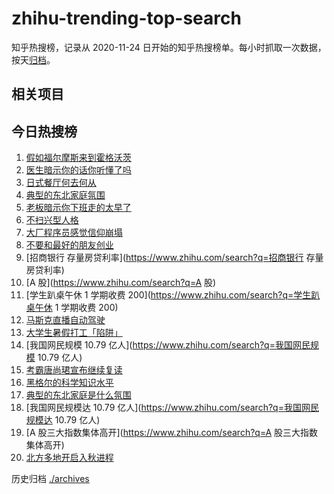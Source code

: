 # zhihu-trending-top-search

知乎热搜榜，记录从 2020-11-24
日开始的知乎热搜榜单。每小时抓取一次数据，按天[归档](./archives)。

## 相关项目

## 今日热搜榜

<!-- BEGIN -->
<!-- 最后更新时间 Tue Aug 29 2023 22:06:46 GMT+0800 (China Standard Time) -->

1. [假如福尔摩斯来到霍格沃茨](https://www.zhihu.com/search?q=假如福尔摩斯来到霍格沃茨)
1. [医生暗示你的话你听懂了吗](https://www.zhihu.com/search?q=医生暗示你的话你听懂了吗)
1. [日式餐厅何去何从](https://www.zhihu.com/search?q=日式餐厅何去何从)
1. [典型的东北家庭氛围](https://www.zhihu.com/search?q=典型的东北家庭氛围)
1. [老板暗示你下班走的太早了](https://www.zhihu.com/search?q=老板暗示你下班走的太早了)
1. [不扫兴型人格](https://www.zhihu.com/search?q=不扫兴型人格)
1. [大厂程序员感觉信仰崩塌](https://www.zhihu.com/search?q=大厂程序员感觉信仰崩塌)
1. [不要和最好的朋友创业](https://www.zhihu.com/search?q=不要和最好的朋友创业)
1. [招商银行 存量房贷利率](https://www.zhihu.com/search?q=招商银行 存量房贷利率)
1. [A 股](https://www.zhihu.com/search?q=A 股)
1. [学生趴桌午休 1 学期收费 200](https://www.zhihu.com/search?q=学生趴桌午休 1
   学期收费 200)
1. [马斯克直播自动驾驶](https://www.zhihu.com/search?q=马斯克直播自动驾驶)
1. [大学生暑假打工「陷阱」](https://www.zhihu.com/search?q=大学生暑假打工「陷阱」)
1. [我国网民规模 10.79 亿人](https://www.zhihu.com/search?q=我国网民规模 10.79
   亿人)
1. [考霸唐尚珺宣布继续复读](https://www.zhihu.com/search?q=考霸唐尚珺宣布继续复读)
1. [黑格尔的科学知识水平](https://www.zhihu.com/search?q=黑格尔的科学知识水平)
1. [典型的东北家庭是什么氛围](https://www.zhihu.com/search?q=典型的东北家庭是什么氛围)
1. [我国网民规模达 10.79 亿人](https://www.zhihu.com/search?q=我国网民规模达
   10.79 亿人)
1. [A 股三大指数集体高开](https://www.zhihu.com/search?q=A 股三大指数集体高开)
1. [北方多地开启入秋进程](https://www.zhihu.com/search?q=北方多地开启入秋进程)

<!-- END -->

历史归档 [./archives](./archives)

